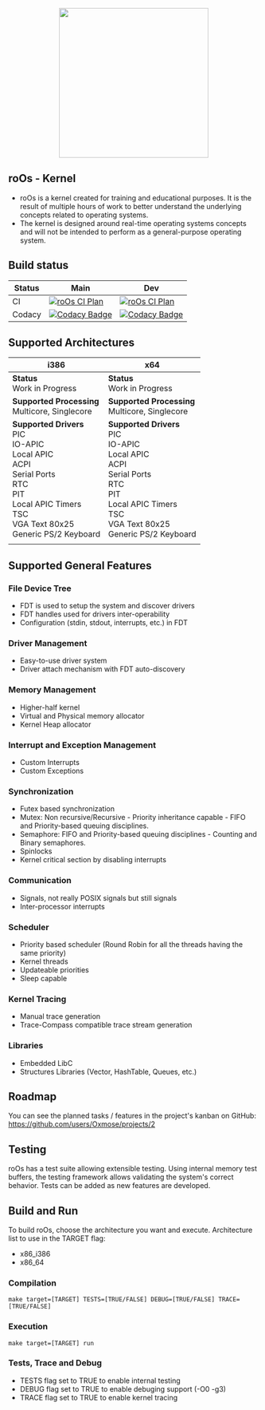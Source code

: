 
<p  align="center">

<img  src="https://github.com/Oxmose/roOs/Doc/logo/roos_logo.png"  width="300">

</p>

## roOs - Kernel
* roOs is a kernel created for training and educational purposes. It is the result of multiple hours of work to better understand the underlying concepts related to operating systems.
* The kernel is designed around real-time operating systems concepts and will not be intended to perform as a general-purpose operating system.

## Build status

| Status | Main | Dev |
| --- | --- | --- |
| CI | [![roOs CI Plan](https://github.com/Oxmose/roOs/actions/workflows/github-action-qemu.yml/badge.svg?branch=main)](https://github.com/Oxmose/roOs/actions/workflows/github-action-qemu.yml) | [![roOs CI Plan](https://github.com/Oxmose/roOs/actions/workflows/github-action-qemu.yml/badge.svg?branch=dev)](https://github.com/Oxmose/roOs/actions/workflows/github-action-qemu.yml) |
| Codacy | [![Codacy Badge](https://app.codacy.com/project/badge/Grade/d02a03d7f40a4a0e8b6821c6be95aa31)](https://app.codacy.com/gh/Oxmose/roOs/dashboard?utm_source=gh&utm_medium=referral&utm_content=&utm_campaign=Badge_grade) | [![Codacy Badge](https://app.codacy.com/project/badge/Grade/d02a03d7f40a4a0e8b6821c6be95aa31)](https://app.codacy.com/gh/Oxmose/roOs/dashboard?utm_source=gh&utm_medium=referral&utm_content=&utm_campaign=Badge_grade) |

## Supported Architectures

| i386                                           | x64                          |
|------------------------------------------------|------------------------------|
| **Status**<br>Work in Progress                 | **Status**<br>Work in Progress |
| **Supported Processing**<br>Multicore, Singlecore | **Supported Processing**<br>Multicore, Singlecore |
| **Supported Drivers**<br>PIC<br>IO-APIC<br>Local APIC<br>ACPI<br>Serial Ports<br>RTC<br>PIT<br>Local APIC Timers<br>TSC<br>VGA Text 80x25<br>Generic PS/2 Keyboard | **Supported Drivers**<br>PIC<br>IO-APIC<br>Local APIC<br>ACPI<br>Serial Ports<br>RTC<br>PIT<br>Local APIC Timers<br>TSC<br>VGA Text 80x25<br>Generic PS/2 Keyboard |
| | |

## Supported General Features
### File Device Tree
* FDT is used to setup the system and discover drivers
* FDT handles used for drivers inter-operability
* Configuration (stdin, stdout, interrupts, etc.) in FDT

### Driver Management
* Easy-to-use driver system
* Driver attach mechanism with FDT auto-discovery

### Memory Management
* Higher-half kernel
* Virtual and Physical memory allocator
* Kernel Heap allocator

### Interrupt and Exception Management
* Custom Interrupts
* Custom Exceptions

### Synchronization
* Futex based synchronization
* Mutex: Non recursive/Recursive - Priority inheritance capable - FIFO and Priority-based queuing disciplines.
* Semaphore: FIFO and Priority-based queuing disciplines - Counting and Binary semaphores.
* Spinlocks
* Kernel critical section by disabling interrupts

### Communication
* Signals, not really POSIX signals but still signals
* Inter-processor interrupts

### Scheduler
* Priority based scheduler (Round Robin for all the threads having the same priority)
* Kernel threads
* Updateable priorities
* Sleep capable

### Kernel Tracing
* Manual trace generation
* Trace-Compass compatible trace stream generation

### Libraries
* Embedded LibC
* Structures Libraries (Vector, HashTable, Queues, etc.)

## Roadmap
You can see the planned tasks / features in the project's kanban on GitHub: https://github.com/users/Oxmose/projects/2

## Testing
roOs has a test suite allowing extensible testing. Using internal memory test buffers, the testing framework allows validating the system's correct behavior.
Tests can be added as new features are developed.

## Build and Run
To build roOs, choose the architecture you want and execute.
Architecture list to use in the TARGET flag:

* x86_i386
* x86_64

### Compilation
```
make target=[TARGET] TESTS=[TRUE/FALSE] DEBUG=[TRUE/FALSE] TRACE=[TRUE/FALSE]
```
### Execution
```
make target=[TARGET] run
```
### Tests, Trace and Debug

* TESTS flag set to TRUE to enable internal testing
* DEBUG flag set to TRUE to enable debuging support (-O0 -g3)
* TRACE flag set to TRUE to enable kernel tracing